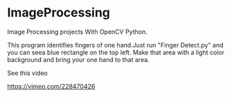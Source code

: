# ImageProcessing
Image Processing projects With OpenCV Python.

This program identifies fingers of one hand.Just run "Finger Detect.py" and you can seea blue rectangle on the top left.
Make that area with a light color background and bring your one hand to that area.

See this video

https://vimeo.com/228470426